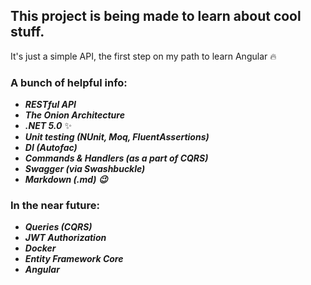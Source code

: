 This project is being made to learn about cool stuff.
---------------------------------------------------------------------------------------
It's just a simple API, the first step on my path to learn Angular :fire:


### A bunch of helpful info:<br/>
 - ***RESTful API***
 - ***The Onion Architecture***
 - ***.NET 5.0*** ✨
 - ***Unit testing (NUnit, Moq, FluentAssertions)***
 - ***DI (Autofac)*** 
 - ***Commands & Handlers (as a part of CQRS)***
 - ***Swagger (via Swashbuckle)***
 - ***Markdown (.md) :wink:***
 
 ### In the near future:
 - ***Queries (CQRS)***
 - ***JWT Authorization***
 - ***Docker***
 - ***Entity Framework Core***
 - ***Angular***
